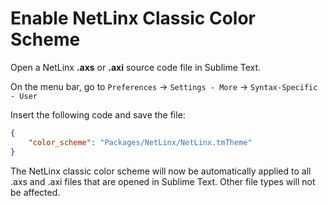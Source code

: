 Enable NetLinx Classic Color Scheme
===================================
Open a NetLinx **.axs** or **.axi** source code file in Sublime Text.

On the menu bar, go to `Preferences` -> `Settings - More` -> `Syntax-Specific - User`

Insert the following code and save the file:

``` json
{
    "color_scheme": "Packages/NetLinx/NetLinx.tmTheme"
}
```

The NetLinx classic color scheme will now be automatically applied to all .axs
and .axi files that are opened in Sublime Text. Other file types will not be
affected.
